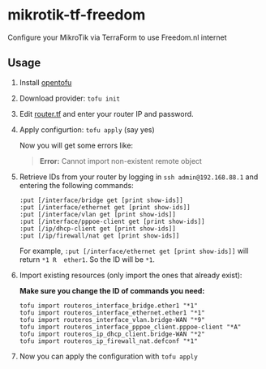 # mikrotik-tf-freedom
Configure your MikroTik via TerraForm to use Freedom.nl internet

## Usage

1. Install [opentofu](https://github.com/opentofu/opentofu)

2. Download provider: `tofu init`

3. Edit [router.tf](./router.tf) and enter your router IP and password.

4. Apply configurtion: `tofu apply` (say yes)

    Now you will get some errors like:

    > **Error:** Cannot import non-existent remote object

5. Retrieve IDs from your router by logging in `ssh admin@192.168.88.1` and entering the following commands:

    ```
    :put [/interface/bridge get [print show-ids]]
    :put [/interface/ethernet get [print show-ids]]
    :put [/interface/vlan get [print show-ids]]
    :put [/interface/pppoe-client get [print show-ids]]
    :put [/ip/dhcp-client get [print show-ids]]
    :put [/ip/firewall/nat get [print show-ids]]
    ```

    For example, `:put [/interface/ethernet get [print show-ids]]` will return `*1 R  ether1`. So the ID will be `*1`.

6. Import existing resources (only import the ones that already exist):

    **Make sure you change the ID of commands you need:**

    ```
    tofu import routeros_interface_bridge.ether1 "*1"
    tofu import routeros_interface_ethernet.ether1 "*1"
    tofu import routeros_interface_vlan.bridge-WAN "*9"
    tofu import routeros_interface_pppoe_client.pppoe-client "*A"
    tofu import routeros_ip_dhcp_client.bridge-WAN "*2"
    tofu import routeros_ip_firewall_nat.defconf "*1"
    ```

7. Now you can apply the configuration with `tofu apply`